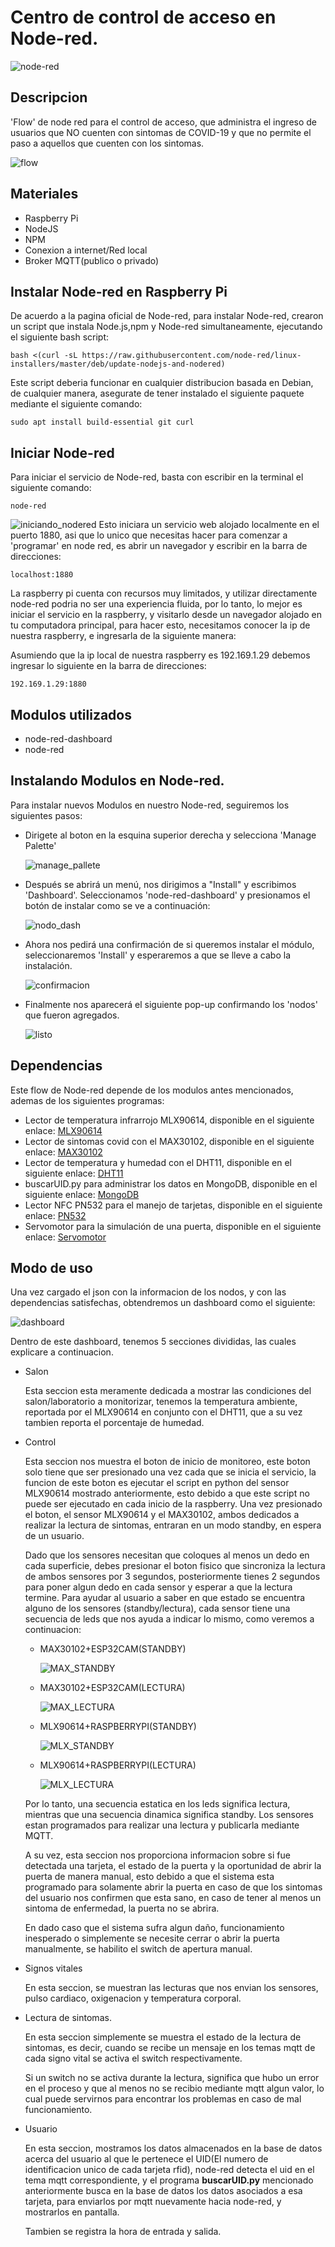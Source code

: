 # Centro de control de acceso en Node-red.
![node-red](imagenes/Node-red-icon.png)
## Descripcion
'Flow' de node red para el control de acceso, que administra el ingreso de usuarios que NO cuenten con sintomas de COVID-19 y que no permite el paso a aquellos que cuenten con los sintomas.

![flow](imagenes/flow.png)
## Materiales
- Raspberry Pi
- NodeJS
- NPM
- Conexion a internet/Red local
- Broker MQTT(publico o privado)
## Instalar Node-red en Raspberry Pi
De acuerdo a la pagina oficial de Node-red, para instalar Node-red, crearon un script que instala Node.js,npm y Node-red simultaneamente, ejecutando el siguiente bash script:

`bash <(curl -sL https://raw.githubusercontent.com/node-red/linux-installers/master/deb/update-nodejs-and-nodered)`

Este script deberia funcionar en cualquier distribucion basada en Debian, de cualquier manera, asegurate de tener instalado el siguiente paquete mediante el siguiente comando:

`sudo apt install build-essential git curl`

## Iniciar Node-red

Para iniciar el servicio de Node-red, basta con escribir en la terminal el siguiente comando:

`node-red`

![iniciando_nodered](imagenes/iniciando-node-red.png)
Esto iniciara un servicio web alojado localmente en el puerto 1880, asi que lo unico que necesitas hacer para comenzar a 'programar' en node red, es abrir un navegador y escribir en la barra de direcciones:

`localhost:1880`

La raspberry pi cuenta con recursos muy limitados, y utilizar directamente node-red podria no ser una experiencia fluida, por lo tanto, lo mejor es iniciar el servicio en la raspberry, y visitarlo desde un navegador alojado en tu computadora principal, para hacer esto, necesitamos conocer la ip de nuestra raspberry, e ingresarla de la siguiente manera:

Asumiendo que la ip local de nuestra raspberry es 192.169.1.29 debemos ingresar lo siguiente en la barra de direcciones:

`192.169.1.29:1880`
## Modulos utilizados
- node-red-dashboard
- node-red
## Instalando Modulos en Node-red.
Para instalar nuevos Modulos en nuestro Node-red, seguiremos los siguientes pasos:

- Dirigete al boton en la esquina superior derecha y selecciona 'Manage Palette'
  
  ![manage_pallete](imagenes/manage.png)
- Después se abrirá un menú, nos dirigimos a "Install" y escribimos 'Dashboard'. Seleccionamos 'node-red-dashboard' y presionamos el botón de instalar como se ve a continuación:
  
  ![nodo_dash](imagenes/nodo_dashboard.png)
- Ahora nos pedirá una confirmación de si queremos instalar el módulo, seleccionaremos 'Install' y esperaremos a que se lleve a cabo la instalación.
  
  ![confirmacion](imagenes/confirmacion.png)
- Finalmente nos aparecerá el siguiente pop-up confirmando los 'nodos' que fueron agregados.
  
  ![listo](imagenes/listo.png)
## Dependencias
Este flow de Node-red depende de los modulos antes mencionados, ademas de los siguientes programas:

- Lector de temperatura infrarrojo MLX90614, disponible en el siguiente enlace: [MLX90614](https://github.com/ElierRosales/Capstone-project-Administrador-de-laboratorios/tree/main/MLX90614)
- Lector de sintomas covid con el MAX30102, disponible en el siguiente enlace: [MAX30102](https://github.com/ElierRosales/Capstone-project-Administrador-de-laboratorios/tree/main/MAX30102)
- Lector de temperatura y humedad con el DHT11, disponible en el siguiente enlace: [DHT11](https://github.com/ElierRosales/Capstone-project-Administrador-de-laboratorios/tree/main/DHT11)
- buscarUID.py para administrar los datos en MongoDB, disponible en el siguiente enlace: [MongoDB](https://github.com/ElierRosales/Capstone-project-Administrador-de-laboratorios/tree/main/MongoDB)
- Lector NFC PN532 para el manejo de tarjetas, disponible en el siguiente enlace: [PN532](https://github.com/ElierRosales/Capstone-project-Administrador-de-laboratorios/tree/main/PN532)
- Servomotor para la simulación de una puerta, disponible en el siguiente enlace: [Servomotor](https://github.com/ElierRosales/Capstone-project-Administrador-de-laboratorios/tree/main/Servo%20Motor)
## Modo de uso
Una vez cargado el json con la informacion de los nodos, y con las dependencias satisfechas, obtendremos un dashboard como el siguiente:

![dashboard](imagenes/dashboard.png)

Dentro de este dashboard, tenemos 5 secciones divididas, las cuales explicare a continuacion.

- Salon
  
  Esta seccion esta meramente dedicada a mostrar las condiciones del salon/laboratorio a monitorizar, tenemos la temperatura ambiente, reportada por el MLX90614 en conjunto con el DHT11, que a su vez tambien reporta el porcentaje de humedad.
- Control
  
  Esta seccion nos muestra el boton de inicio de monitoreo, este boton solo tiene que ser presionado una vez cada que se inicia el servicio, la funcion de este boton es ejecutar el script en python del sensor MLX90614 mostrado anteriormente, esto debido a que este script no puede ser ejecutado en cada inicio de la raspberry. Una vez presionado el boton, el sensor MLX90614 y el MAX30102, ambos dedicados a realizar la lectura de sintomas, entraran en un modo standby, en espera de un usuario.

  Dado que los sensores necesitan que coloques al menos un dedo en cada superficie, debes presionar el boton fisico que sincroniza la lectura de ambos sensores por 3 segundos, posteriormente tienes 2 segundos para poner algun dedo en cada sensor y esperar a que la lectura termine. Para ayudar al usuario a saber en que estado se encuentra alguno de los sensores (standby/lectura), cada sensor tiene una secuencia de leds que nos ayuda a indicar lo mismo, como veremos a continuacion:
  
  - MAX30102+ESP32CAM(STANDBY)

    ![MAX_STANDBY](imagenes/standby_max.gif)
  - MAX30102+ESP32CAM(LECTURA)
    
    ![MAX_LECTURA](imagenes/lectura_max.gif)

  - MLX90614+RASPBERRYPI(STANDBY)
    
    ![MLX_STANDBY](imagenes/standby_mlx.gif)

  - MLX90614+RASPBERRYPI(LECTURA)
  
    ![MLX_LECTURA](imagenes/standby_mlx_real.gif)
  
  Por lo tanto, una secuencia estatica en los leds significa lectura, mientras que una secuencia dinamica significa standby. Los sensores estan programados para realizar una lectura y publicarla mediante MQTT.

  A su vez, esta seccion nos proporciona informacion sobre si fue detectada una tarjeta, el estado de la puerta y la oportunidad de abrir la puerta de manera manual, esto debido a que el sistema esta programado para solamente abrir la puerta en caso de que los sintomas del usuario nos confirmen que esta sano, en caso de tener al menos un sintoma de enfermedad, la puerta no se abrira. 

  En dado caso que el sistema sufra algun daño, funcionamiento inesperado o simplemente se necesite cerrar o abrir la puerta manualmente, se habilito el switch de apertura manual.
- Signos vitales
  
  En esta seccion, se muestran las lecturas que nos envian los sensores, pulso cardiaco, oxigenacion y temperatura corporal.
- Lectura de sintomas.
  
  En esta seccion simplemente se muestra el estado de la lectura de sintomas, es decir, cuando se recibe un mensaje en los temas mqtt de cada signo vital se activa el switch respectivamente. 

  Si un switch no se activa durante la lectura, significa que hubo un error en el proceso y que al menos no se recibio mediante mqtt algun valor, lo cual puede servirnos para encontrar los problemas en caso de mal funcionamiento.
- Usuario
  
  En esta seccion, mostramos los datos almacenados en la base de datos acerca del usuario al que le pertenece el UID(El numero de identificacion unico de cada tarjeta rfid), node-red detecta el uid en el tema mqtt correspondiente, y el programa **buscarUID.py** mencionado anteriormente busca en la base de datos los datos asociados a esa tarjeta, para enviarlos por mqtt nuevamente hacia node-red, y mostrarlos en pantalla.

  Tambien se registra la hora de entrada y salida.
